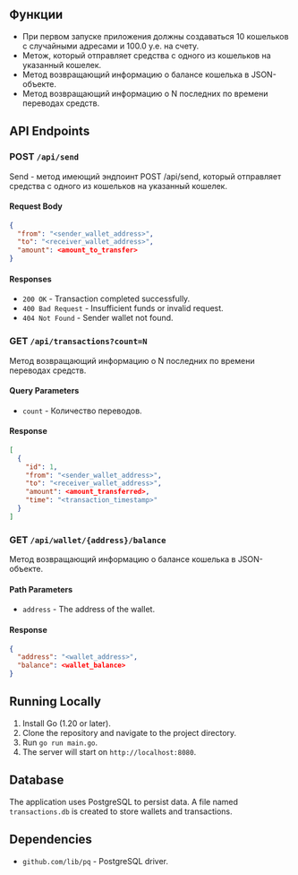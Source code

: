 ## Функции
- При первом запуске приложения должны создаваться 10 кошельков с случайными
адресами и 100.0 у.е. на счету.
- Метож, который отправляет средства с одного из
кошельков на указанный кошелек.
- Метод возвращающий информацию о балансе кошелька в JSON-объекте.
- Метод возвращающий информацию о N последних по времени переводах средств.

## API Endpoints
### POST `/api/send`
Send - метод имеющий эндпоинт POST /api/send, который отправляет 
средства с одного из кошельков на указанный кошелек.
#### Request Body
```json
{
  "from": "<sender_wallet_address>",
  "to": "<receiver_wallet_address>",
  "amount": <amount_to_transfer>
}
```
#### Responses
- `200 OK` - Transaction completed successfully.
- `400 Bad Request` - Insufficient funds or invalid request.
- `404 Not Found` - Sender wallet not found.

### GET `/api/transactions?count=N`
Метод возвращающий информацию о N последних по времени переводах средств.
#### Query Parameters
- `count` - Количество переводов.
#### Response
```json
[
  {
    "id": 1,
    "from": "<sender_wallet_address>",
    "to": "<receiver_wallet_address>",
    "amount": <amount_transferred>,
    "time": "<transaction_timestamp>"
  }
]
```

### GET `/api/wallet/{address}/balance`
Метод возвращающий информацию о балансе кошелька в JSON-объекте.
#### Path Parameters
- `address` - The address of the wallet.
#### Response
```json
{
  "address": "<wallet_address>",
  "balance": <wallet_balance>
}
```

## Running Locally
1. Install Go (1.20 or later).
2. Clone the repository and navigate to the project directory.
3. Run `go run main.go`.
4. The server will start on `http://localhost:8080`.

## Database
The application uses PostgreSQL to persist data. A file named `transactions.db` is created to store wallets and transactions.

## Dependencies
- `github.com/lib/pq` - PostgreSQL driver.